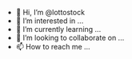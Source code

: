 - 👋 Hi, I’m @lottostock
- 👀 I’m interested in ...
- 🌱 I’m currently learning ...
- 💞️ I’m looking to collaborate on ...
- 📫 How to reach me ...

<!---
lottostock/lottostock is a ✨ special ✨ repository because its `README.md` (this file) appears on your GitHub profile.
You can click the Preview link to take a look at your changes.
--->
